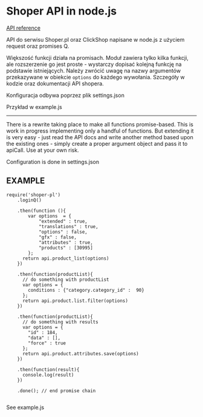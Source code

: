 Shoper API in node.js
==========

[API reference](http://www.shoper.pl/help/api)

API do serwisu Shoper.pl oraz ClickShop napisane w node.js z użyciem request oraz promises Q.
 
Większość funkcji działa na promisach.
Moduł zawiera tylko kilka funkcji, ale rozszerzenie go jest proste - wystarczy dopisać kolejną funkcję na podstawie istniejących. Należy zwrócić uwagę na nazwy argumentów przekazywane w obiekcie `options` do każdego wywołania. Szczegóły w kodzie oraz dokumentacji API shopera.

Konfiguracja odbywa poprzez plik settings.json

Przykład w example.js


--------------------------------------------------

There is a rewrite taking place to make all functions promise-based.
This is work in progress implementing only a handful of functions. But extending it is very easy - just read the API docs and write another method based upon the existing ones - simply create a proper argument object and pass it to apiCall. Use at your own risk.

Configuration is done in settings.json

EXAMPLE
----------------------

````
require('shoper-pl')
    .loginQ()

    .then(function (){
        var options  = {
            "extended" : true,
            "translations" : true,
            "options" : false,
            "gfx" : false,
            "attributes" : true,
            "products" : [30995]
        };
      return api.product_list(options)
    })

    .then(function(productList){
      // do something with productList
      var options = {
        conditions : {"category.category_id" :  90}
      };
      return api.product.list.filter(options)
    })

    .then(function(productList){
      // do something with results
      var options = {
        "id" : 184,
        "data" : [],
        "force" : true
      };
      return api.product.attributes.save(options)
    })

    .then(function(result){
      console.log(result)
    })

    .done(); // end promise chain


````

See example.js